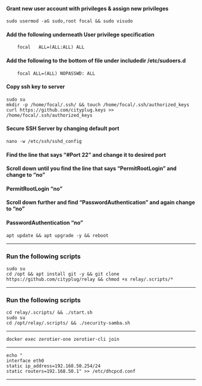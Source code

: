#### Grant new user account with privileges & assign new privileges
    sudo usermod -aG sudo,root focal && sudo visudo
#### Add the following underneath User privilege specification 
        focal	ALL=(ALL:ALL) ALL 
#### Add the following to the bottom of file under includedir /etc/sudoers.d 
        focal ALL=(ALL) NOPASSWD: ALL
#### Copy ssh key to server
    sudo su
    mkdir -p /home/focal/.ssh/ && touch /home/focal/.ssh/authorized_keys
    curl https://github.com/cityplug.keys >> /home/focal/.ssh/authorized_keys
#### Secure SSH Server by changing default port
    nano -w /etc/ssh/sshd_config
#### Find the line that says “#Port 22” and change it to desired port 
#### Scroll down until you find the line that says “PermitRootLogin” and change to “no” 
#### PermitRootLogin “no”
#### Scroll down further and find “PasswordAuthentication” and again change to “no” 
#### PasswordAuthentication “no”
    apt update && apt upgrade -y && reboot
--------------------------------------------------------------------------------
### Run the following scripts
    sudo su
    cd /opt && apt install git -y && git clone https://github.com/cityplug/relay && chmod +x relay/.scripts/*
------------------------------------------------------------------------------
### Run the following scripts
    cd relay/.scripts/ && ./start.sh
    sudo su
    cd /opt/relay/.scripts/ && ./security-samba.sh
--------------------------------------------------------------------------------
    docker exec zerotier-one zerotier-cli join
--------------------------------------------------------------------------------
    echo "
    interface eth0
    static ip_address=192.168.50.254/24
    static routers=192.168.50.1" >> /etc/dhcpcd.conf
------------------------------------------------------------------------------
